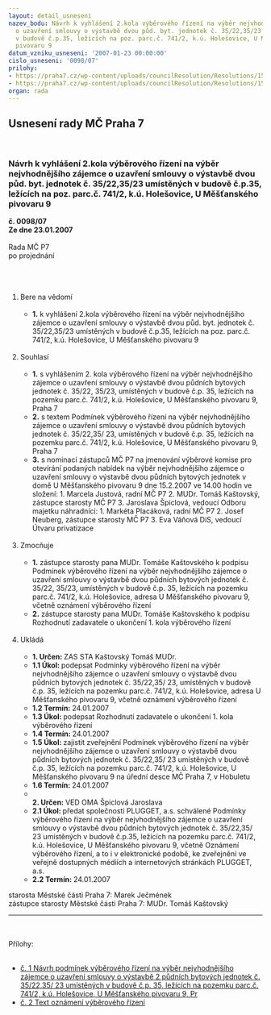 ```yaml
---
layout: detail_usneseni
nazev_bodu: Návrh k vyhlášení 2.kola výběrového řízení na výběr nejvhodnějšího zájemce
  o uzavření smlouvy o výstavbě dvou půd. byt. jednotek č. 35/22,35/23 umístěných
  v budově č.p.35, ležících na poz. parc.č. 741/2, k.ú. Holešovice, U Měšťanského
  pivovaru 9
datum_vzniku_usneseni: '2007-01-23 00:00:00'
cislo_usneseni: '0098/07'
prilohy:
- https://praha7.cz/wp-content/uploads/councilResolution/Resolutions/15793/4-pod_u_m%c4%9b%c5%a1%c5%a5._pivovaru_9.doc
- https://praha7.cz/wp-content/uploads/councilResolution/Resolutions/15793/4-1___ozn%c3%a1men%c3%ad_u_m%c4%9b%c5%a1%c5%a5._pivovaru_9.doc
organ: rada
---
```

<div id="ucUsn_pList" class="usn">
	<span><h2>Usnesení rady MČ Praha 7 </h2>
<br></span><div class="standBody">
<span><h3>Návrh k vyhlášení 2.kola výběrového řízení na výběr nejvhodnějšího zájemce o uzavření smlouvy o výstavbě dvou půd. byt. jednotek č. 35/22,35/23 umístěných v budově č.p.35, ležících na poz. parc.č. 741/2, k.ú. Holešovice, U Měšťanského pivovaru 9</h3></span><div class="center">
		<strong>č. 0098/07</strong><br>
	</div>
<div class="center">
		<strong>Ze dne 23.01.2007</strong><br><br>
	</div>Rada MČ P7<br>po projednání<br><br><br><ol>
<br><li>Bere na vědomí<br><ul>
<br><li>
<strong>1.</strong> k vyhlášení 2.kola výběrového řízení na výběr nejvhodnějšího zájemce o uzavření smlouvy o výstavbě dvou půd. byt. jednotek č. 35/22,35/23 umístěných v budově č.p.35, ležících na poz. parc.č. 741/2, k.ú. Holešovice, U Měšťanského pivovaru 9</li>
</ul>
<br>
</li>
<li>Souhlasí<br><ul>
<br><li>
<strong>1.</strong> s vyhlášením 2. kola výběrového řízení na výběr nejvhodnějšího zájemce o uzavření smlouvy o výstavbě dvou půdních bytových jednotek č. 35/22, 35/23, umístěných v budově č.p. 35, ležících na pozemku parc.č. 741/2, k.ú. Holešovice, U Měšťanského pivovaru 9, Praha 7<br>
</li>
<li>
<strong>2.</strong> s textem Podmínek výběrového řízení na výběr nejvhodnějšího zájemce o uzavření smlouvy o výstavbě dvou půdních bytových jednotek č. 35/22,35/ 23, umístěných v budově č.p. 35, ležících na pozemku parc.č. 741/2, k.ú. Holešovice, U Měšťanského pivovaru 9, Praha 7<br>
</li>
<li>
<strong>3.</strong> s nominací zástupců MČ P7 na jmenování výběrové komise pro otevírání podaných nabídek na výběr nejvhodnějšího zájemce o uzavření smlouvy o výstavbě dvou půdních bytových jednotek v domě U Měšťanského pivovaru 9 dne 15.2.2007 ve 14.00 hodin ve složení: 1. Marcela Justová, radní MČ P7 2. MUDr. Tomáš Kaštovský, zástupce starosty MČ P7 3. Jaroslava Špiclová, vedoucí Odboru majetku náhradníci: 1. Markéta Placáková, radní MČ P7 2. Josef Neuberg, zástupce starosty MČ P7 3. Eva Váňová DiS, vedoucí Útvaru privatizace</li>
</ul>
<br>
</li>
<li>Zmocňuje<br><ul>
<br><li>
<strong>1.</strong> zástupce starosty pana MUDr. Tomáše Kaštovského k podpisu Podmínek výběrového řízení na výběr nejvhodnějšího zájemce o uzavření smlouvy o výstavbě dvou půdních bytových jednotek č. 35/22, 35/23, umístěných v budově č.p. 35, ležících na pozemku parc.č. 741/2, k.ú. Holešovice, adresa U Měšťanského pivovaru 9, včetně oznámení výběrového řízení<br>
</li>
<li>
<strong>2.</strong> zástupce starosty pana MUDr. Tomáše Kaštovského k podpisu Rozhodnutí zadavatele o ukončení 1. kola výběrového řízení</li>
</ul>
<br>
</li>
<li>Ukládá<br><ul>
<br><li>
<strong>1. Určen: </strong>ZAS STA Kaštovský Tomáš MUDr.<br>
</li>
<li>
<strong>1.1 Úkol: </strong>podepsat Podmínky výběrového řízení na výběr nejvhodnějšího zájemce o uzavření smlouvy o výstavbě dvou půdních bytových jednotek č. 35/22,35/ 23, umístěných v budově č.p. 35, ležících na pozemku parc.č. 741/2, k.ú. Holešovice, adresa U Měšťanského pivovaru 9, včetně oznámení výběrového řízení<br>
</li>
<li>
<strong>1.2 Termín: </strong>24.01.2007<br>
</li>
<li>
<strong>1.3 Úkol: </strong>podepsat Rozhodnutí zadavatele o ukončení 1. kola výběrového řízení<br>
</li>
<li>
<strong>1.4 Termín: </strong>24.01.2007<br>
</li>
<li>
<strong>1.5 Úkol: </strong>zajistit zveřejnění Podmínek výběrového řízení na výběr nejvhodnějšího zájemce o uzavření smlouvy o výstavbě dvou půdních bytových jednotek č. 35/22,35/ 23 umístěných v budově č.p. 35, ležících na pozemku parc.č. 741/2, k.ú. Holešovice, U Měšťanského pivovaru 9 na úřední desce MČ Praha 7, v Hobuletu <br>
</li>
<li>
<strong>1.6 Termín: </strong>24.01.2007<br>
</li>
<li>
<strong><br>2. Určen: </strong>VED OMA Špiclová Jaroslava<br>
</li>
<li>
<strong>2.1 Úkol: </strong>předat společnosti PLUGGET, a.s. schválené Podmínky výběrového řízení na výběr nejvhodnějšího zájemce o uzavření smlouvy o výstavbě dvou půdních bytových jednotek č. 35/22,35/ 23 umístěných v budově č.p.35, ležících na pozemku parc.č. 741/2, k.ú. Holešovice, U Měšťanského pivovaru 9, včetně Oznámení výběrového řízení, a to i v elektronické podobě, ke zveřejnění ve veřejně dostupných médiích a internetových stránkách PLUGGET, a.s.<br>
</li>
<li>
<strong>2.2 Termín: </strong>24.01.2007</li>
</ul>
</li>
</ol>starosta Městské části Praha 7: Marek Ječmének<br>zástupce starosty Městské části Praha 7: MUDr. Tomáš Kaštovský <br><hr>
<br><br>Přílohy: <br><ul>
<br><li>
<a href="/zdroj.aspx?typ=4&amp;id=11240&amp;sh=-1029499042" target="_blank" title="soubor (.doc 102,5 kb)-nové okno">č. 1 Návrh podmínek výběrového řízení na výběr nejvhodnějšího zájemce o uzavření smlouvy o výstavbě 2 půdních bytových jednotek č. 35/22,35/ 23 umístěných v budově č.p. 35, ležících na pozemku parc.č. 741/2, k.ú. Holešovice, U Měšťanského pivovaru 9, Pr</a> <br>
</li>
<li>
<a href="/zdroj.aspx?typ=4&amp;id=11241&amp;sh=-324973794" target="_blank" title="soubor (.doc 25,5 kb)-nové okno">č. 2 Text oznámení výběrového řízení</a> </li>
</ul>
</div>
</div>